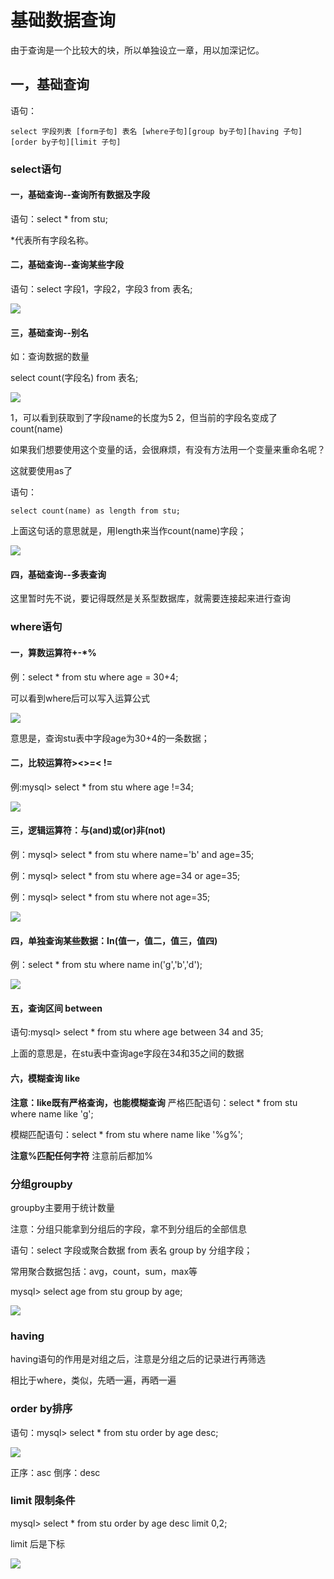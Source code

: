 # 基础数据查询

由于查询是一个比较大的块，所以单独设立一章，用以加深记忆。

## 一，基础查询

语句：

    select 字段列表 [form子句] 表名 [where子句][group by子句][having 子句][order by子句][limit 子句]

### select语句

#### 一，基础查询--查询所有数据及字段

语句：select * from stu;

*代表所有字段名称。

#### 二，基础查询--查询某些字段

语句：select 字段1，字段2，字段3 from 表名;

![](https://ws1.sinaimg.cn/large/006tKfTcly1flpirpgg9vj30ca0bajrw.jpg)

#### 三，基础查询--别名

如：查询数据的数量

select count(字段名) from 表名;

![](https://ws2.sinaimg.cn/large/006tKfTcly1flpivnlwnjj30e606mjrw.jpg)

1，可以看到获取到了字段name的长度为5
2，但当前的字段名变成了count(name)

如果我们想要使用这个变量的话，会很麻烦，有没有方法用一个变量来重命名呢？

这就要使用as了

语句：

    select count(name) as length from stu;

上面这句话的意思就是，用length来当作count(name)字段；

![](https://ws2.sinaimg.cn/large/006tKfTcly1flpj04nphzj30ho070q3g.jpg)

#### 四，基础查询--多表查询

这里暂时先不说，要记得既然是关系型数据库，就需要连接起来进行查询

### where语句

#### 一，算数运算符+-*%

例：select * from stu where age = 30+4;

可以看到where后可以写入运算公式

![](https://ws1.sinaimg.cn/large/006tKfTcly1flpjubiwkij30gu0i6wg7.jpg)

意思是，查询stu表中字段age为30+4的一条数据；

#### 二，比较运算符><>=< !=

例:mysql> select * from stu where age !=34;

![](https://ws2.sinaimg.cn/large/006tKfTcly1flpk30jhbmj30g209kaas.jpg)

#### 三，逻辑运算符：与(and)或(or)非(not)

例：mysql> select * from stu where name='b' and age=35;

例：mysql> select * from stu where age=34 or age=35;

例：mysql> select * from stu where not age=35;

![](https://ws3.sinaimg.cn/large/006tKfTcly1flpkap3io6j30k80i2dhf.jpg)

#### 四，单独查询某些数据：In(值一，值二，值三，值四)

例：select * from stu where name in('g','b','d');

![](https://ws1.sinaimg.cn/large/006tNc79ly1flqno291tej30ks0ko763.jpg)

#### 五，查询区间 between

语句:mysql> select * from stu where age between 34 and 35;

上面的意思是，在stu表中查询age字段在34和35之间的数据

#### 六，模糊查询 like

**注意：like既有严格查询，也能模糊查询**
严格匹配语句：select * from stu where name like 'g';

模糊匹配语句：select * from stu where name like '%g%';

**注意%匹配任何字符**
注意前后都加%

### 分组groupby

groupby主要用于统计数量

注意：分组只能拿到分组后的字段，拿不到分组后的全部信息

语句：select 字段或聚合数据 from 表名 group by 分组字段；

常用聚合数据包括：avg，count，sum，max等

mysql> select age from stu group by age;

![](https://ws4.sinaimg.cn/large/006tNc79ly1flqpvbuxe6j30ga08k3z2.jpg)

### having

having语句的作用是对组之后，注意是分组之后的记录进行再筛选

相比于where，类似，先晒一遍，再晒一遍

### order by排序

语句：mysql> select * from stu order by age desc;

![](https://ws3.sinaimg.cn/large/006tNc79ly1flqzlfrztkj30he0aiq3r.jpg)

正序：asc
倒序：desc

### limit 限制条件

mysql> select * from stu order by age desc limit 0,2;

limit 后是下标

![](https://ws1.sinaimg.cn/large/006tNc79ly1flqzoqcj5jj30l208cmxv.jpg)





































